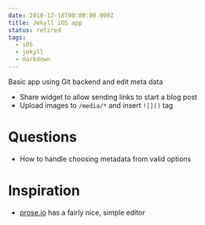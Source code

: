 ```yaml
---
date: 2018-12-18T00:00:00.000Z
title: Jekyll iOS app
status: retired
tags:
  - iOS
  - jekyll
  - markdown
---
```


Basic app using Git backend and edit meta data

- Share widget to allow sending links to start a blog post
- Upload images to `/media/*` and insert `![]()` tag

# Questions

- How to handle choosing metadata from valid options

# Inspiration

- [prose.io] has a fairly nice, simple editor

[prose.io]: https://prose.io
